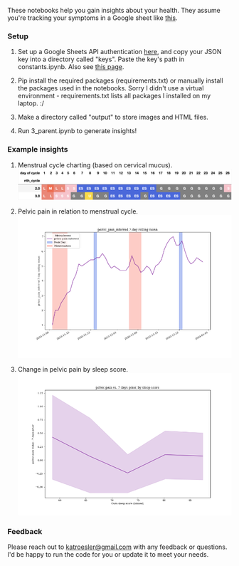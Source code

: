 These notebooks help you gain insights about your health.  They assume you're tracking your symptoms in a Google sheet like [this](https://docs.google.com/spreadsheets/d/1ZZP9MqIlzUlu6MgsLTdogAXfqFi91Oi59sjLXQch_qQ/edit#gid=1102650863).

### Setup

1. Set up a Google Sheets API authentication [here](https://console.cloud.google.com/apis/credentials?pli=1), and copy your JSON key into a directory called "keys".  Paste the key's path in constants.ipynb. Also see [this page](https://console.cloud.google.com/iam-admin/serviceaccounts).

2. Pip install the required packages (requirements.txt) or manually install the packages used in the notebooks.  Sorry I didn't use a virtual environment - requirements.txt lists all packages I installed on my laptop. :/

3. Make a directory called "output" to store images and HTML files.

4. Run 3_parent.ipynb to generate insights!

### Example insights
1. Menstrual cycle charting (based on cervical mucus).
![cycle charting](output/charting_2023-12-31.png)

2. Pelvic pain in relation to menstrual cycle.
![pain by cycle](output/pelvic_pain_inferred_valid_only_True.png)

3. Change in pelvic pain by sleep score.
![change in pain](output/pelvic_pain_vs_7_days_by_sleep_score.png)

### Feedback
Please reach out to katroesler@gmail.com with any feedback or questions.  I'd be happy to run the code for you or update it to meet your needs.
